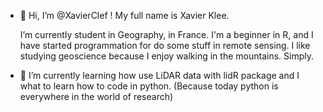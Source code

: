 - 👋 Hi, I’m @XavierClef !
    My full name is Xavier Klee.
  
  I’m currently student in Geography, in France.
  I'm a beginner in R, and I have started programmation for do some stuff in remote sensing.
  I like studying geoscience because I enjoy walking in the mountains. Simply.
   
- 🌱 I’m currently learning how use LiDAR data with lidR package and I what to learn how to code in python.
  (Because today python is everywhere in the world of research)

<!---
XavierClef/XavierClef is a ✨ special ✨ repository because its `README.md` (this file) appears on your GitHub profile.
You can click the Preview link to take a look at your changes.
--->
